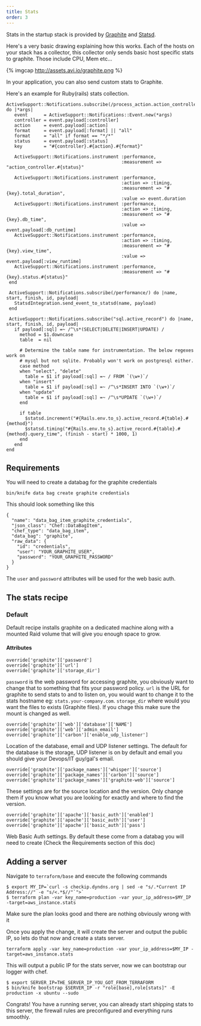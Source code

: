 ```yaml
---
title: Stats
order: 3
---
```


Stats in the startup stack is provided by
[Graphite](http://graphite.wikidot.com/) and
[Statsd](https://github.com/etsy/statsd).

Here's a very basic drawing explaining how this works. Each of the hosts on
your stack has a collector, this collector only sends basic host specific stats
to graphite. Those include CPU, Mem etc...

{% imgcap http://assets.avi.io/graphite.png %}

In your application, you can also send custom stats to Graphite.

Here's an example for Ruby(rails) stats collection.

```
ActiveSupport::Notifications.subscribe(/process_action.action_controller/) do |*args|
   event      = ActiveSupport::Notifications::Event.new(*args)
   controller = event.payload[:controller]
   action     = event.payload[:action]
   format     = event.payload[:format] || "all"
   format     = "all" if format == "*/*"
   status     = event.payload[:status]
   key        = "#{controller}.#{action}.#{format}"

   ActiveSupport::Notifications.instrument :performance,
                                           :measurement => "action_controller.#{status}"

   ActiveSupport::Notifications.instrument :performance,
                                           :action => :timing,
                                           :measurement => "#{key}.total_duration",
                                           :value => event.duration
   ActiveSupport::Notifications.instrument :performance,
                                           :action => :timing,
                                           :measurement => "#{key}.db_time",
                                           :value => event.payload[:db_runtime]
   ActiveSupport::Notifications.instrument :performance,
                                           :action => :timing,
                                           :measurement => "#{key}.view_time",
                                           :value => event.payload[:view_runtime]
   ActiveSupport::Notifications.instrument :performance,
                                           :measurement => "#{key}.status.#{status}"
 end

 ActiveSupport::Notifications.subscribe(/performance/) do |name, start, finish, id, payload|
   StatsdIntegration.send_event_to_statsd(name, payload)
 end

 ActiveSupport::Notifications.subscribe("sql.active_record") do |name, start, finish, id, payload|
   if payload[:sql] =~ /^\s*(SELECT|DELETE|INSERT|UPDATE) /
     method = $1.downcase
     table  = nil

     # Determine the table name for instrumentation. The below regexes work on
     # mysql but not sqlite. Probably won't work on postgresql either.
     case method
     when "select", "delete"
       table = $1 if payload[:sql] =~ / FROM `(\w+)`/
     when "insert"
       table = $1 if payload[:sql] =~ /^\s*INSERT INTO `(\w+)`/
     when "update"
       table = $1 if payload[:sql] =~ /^\s*UPDATE `(\w+)`/
     end

     if table
       $statsd.increment("#{Rails.env.to_s}.active_record.#{table}.#{method}")
       $statsd.timing("#{Rails.env.to_s}.active_record.#{table}.#{method}.query_time", (finish - start) * 1000, 1)
     end
   end
end

```

## Requirements

You will need to create a databag for the graphite credentials

```
bin/knife data bag create graphite credentials
```

This should look something like this

```
{
  "name": "data_bag_item_graphite_credentials",
  "json_class": "Chef::DataBagItem",
  "chef_type": "data_bag_item",
  "data_bag": "graphite",
  "raw_data": {
    "id": "credentials",
    "user": "YOUR_GRAPHITE_USER",
    "password": "YOUR_GRAPHITE_PASSWORD"
  }
}
```

The `user` and `password` attributes will be used for the web basic auth.

## The stats recipe

### Default

Default recipe installs graphite on a dedicated machine along with a mounted
Raid volume that will give you enough space to grow.

#### Attributes

```
override['graphite']['password']
override['graphite']['url']
override['graphite']['storage_dir']
```

`password` is the web password for accessing graphite, you obviously want to
change that to something that fits your password policy.  `url` is the URL for
graphite to send stats to and to listen on, you would want to change it to the
stats hostname eg: `stats.your-company.com`.  `storage_dir` where would you
want the files to exists (Graphite files). If you chage this make sure the
mount is changed as well.


```
override['graphite']['web']['database']['NAME']
override['graphite']['web']['admin_email']
override['graphite']['carbon']['enable_udp_listener']
```

Location of the database, email and UDP listener settings. The default for the
database is the storage, UDP listener is on by default and email you should
give your Devops/IT guy/gal's email.


```
override['graphite']['package_names']['whisper']['source']
override['graphite']['package_names']['carbon']['source']
override['graphite']['package_names']['graphite-web']['source']
```

These settings are for the source location and the version. Only change them if
you know what you are looking for exactly and where to find the version.

```
override['graphite']['apache']['basic_auth']['enabled']
override['graphite']['apache']['basic_auth']['user']
override['graphite']['apache']['basic_auth']['pass']
```

Web Basic Auth settings. By default these come from a databag you will need to
create (Check the Requirements section of this doc)


## Adding a server

Navigate to `terraform/base` and execute the following commands

```
$ export MY_IP=`curl -s checkip.dyndns.org | sed -e "s/.*Current IP Address://" -e "s/<.*$//"`">`
$ terraform plan -var key_name=production -var your_ip_address=$MY_IP -target=aws_instance.stats
```

Make sure the plan looks good and there are nothing obviously wrong with it


Once you apply the change, it will create the server and output the public IP,
so lets do that now and create a stats server.

```
terraform apply -var key_name=production -var your_ip_address=$MY_IP -target=aws_instance.stats
```

This will output a public IP for the stats server, now we can bootstrap our
logger with chef.

```
$ export SERVER_IP=THE_SERVER_IP_YOU_GOT_FROM_TERRAFORM
$ bin/knife bootstrap $SERVER_IP -r "role[base],role[stats]" -E production -x ubuntu --sudo
```

Congrats! You have a running server, you can already start shipping stats to
this server, the firewall rules are preconfigured and everything runs smoothly.
